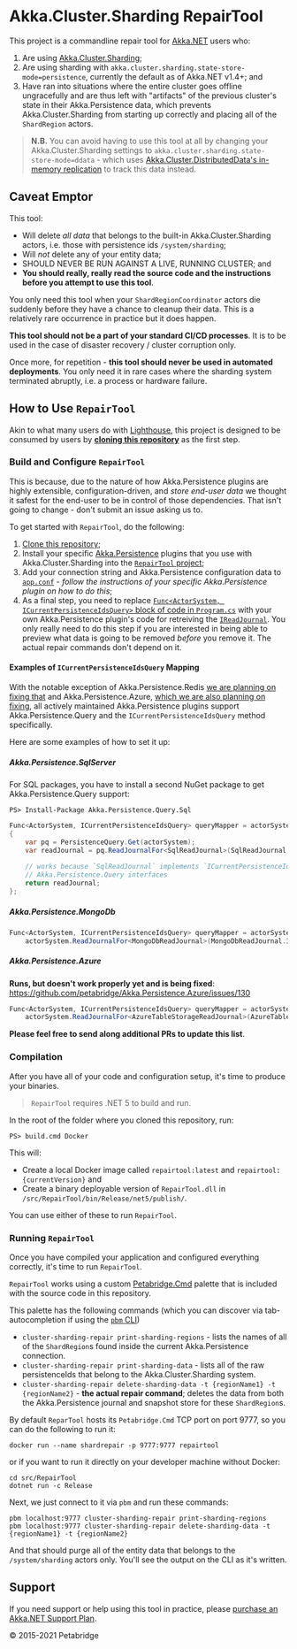 # Akka.Cluster.Sharding RepairTool

This project is a commandline repair tool for [Akka.NET](https://getakka.net/) users who:

1. Are using [Akka.Cluster.Sharding](https://getakka.net/articles/clustering/cluster-sharding.html);
2. Are using sharding with `akka.cluster.sharding.state-store-mode=persistence`, currently the default as of Akka.NET v1.4+; and
3. Have ran into situations where the entire cluster goes offline ungracefully and are thus left with "artifacts" of the previous cluster's state in their Akka.Persistence data, which prevents Akka.Cluster.Sharding from starting up correctly and placing all of the `ShardRegion` actors.

> **N.B.** You can avoid having to use this tool at all by changing your Akka.Cluster.Sharding settings to `akka.cluster.sharding.state-store-mode=ddata` - which uses [Akka.Cluster.DistributedData's in-memory replication](https://getakka.net/articles/clustering/distributed-data.html) to track this data instead.

## Caveat Emptor 
This tool:

* Will delete _all data_ that belongs to the built-in Akka.Cluster.Sharding actors, i.e. those with persistence ids `/system/sharding`;
* Will _not_ delete any of your entity data;
* SHOULD NEVER BE RUN AGAINST A LIVE, RUNNING CLUSTER; and
* **You should really, really read the source code and the instructions before you attempt to use this tool**.

You only need this tool when your `ShardRegionCoordinator` actors die suddenly before they have a chance to cleanup their data. This is a relatively rare occurrence in practice but it does happen. 

**This tool should not be a part of your standard CI/CD processes**. It is to be used in the case of disaster recovery / cluster corruption only.

Once more, for repetition - **this tool should never be used in automated deployments**. You only need it in rare cases where the sharding system terminated abruptly, i.e. a process or hardware failure.

## How to Use `RepairTool`
Akin to what many users do with [Lighthouse](https://github.com/petabridge/lighthouse), this project is designed to be consumed by users by **[cloning this repository](https://github.com/petabridge/Akka.Cluster.Sharding.RepairTool)** as the first step. 

### Build and Configure `RepairTool`
This is because, due to the nature of how Akka.Persistence plugins are highly extensible, configuration-driven, and _store end-user data_ we thought it safest for the end-user to be in control of those dependencies. That isn't going to change - don't submit an issue asking us to.

To get started with `RepairTool`, do the following:

1. [Clone this repository](https://github.com/petabridge/Akka.Cluster.Sharding.RepairTool);
2. Install your specific [Akka.Persistence](https://getakka.net/articles/persistence/architecture.html) plugins that you use with Akka.Cluster.Sharding into the [`RepairTool` project](https://github.com/petabridge/Akka.Cluster.Sharding.RepairTool/tree/dev/src/RepairTool);
3. Add your connection string and Akka.Persistence configuration data to [`app.conf`](https://github.com/petabridge/Akka.Cluster.Sharding.RepairTool/blob/dev/src/RepairTool/app.conf) - _follow the instructions of your specific Akka.Persistence plugin on how to do this_;
4. As a final step, you need to replace [`Func<ActorSystem, ICurrentPersistenceIdsQuery>` block of code in `Program.cs`](https://github.com/petabridge/Akka.Cluster.Sharding.RepairTool/blob/039caf6899b87a88e29a37af80ec0425b654246b/src/RepairTool/Program.cs#L35-L40) with your own Akka.Persistence plugin's code for retreiving the [`IReadJournal`](https://getakka.net/api/Akka.Persistence.Query.IReadJournal.html). You only really need to do this step if you are interested in being able to preview what data is going to be removed _before_ you remove it. The actual repair commands don't depend on it.

#### Examples of `ICurrentPersistenceIdsQuery` Mapping
With the notable exception of Akka.Persistence.Redis [we are planning on fixing that](https://github.com/akkadotnet/Akka.Persistence.Redis/issues/158) and Akka.Persistence.Azure, [which we are also planning on fixing](https://github.com/petabridge/Akka.Persistence.Azure/issues/130), all actively maintained Akka.Persistence plugins support Akka.Persistence.Query and the `ICurrentPersistenceIdsQuery` method specifically.

Here are some examples of how to set it up:

##### Akka.Persistence.SqlServer
For SQL packages, you have to install a second NuGet package to get Akka.Persistence.Query support:
```shell
PS> Install-Package Akka.Persistence.Query.Sql
```

```csharp
Func<ActorSystem, ICurrentPersistenceIdsQuery> queryMapper = actorSystem =>
{
    var pq = PersistenceQuery.Get(actorSystem);
    var readJournal = pq.ReadJournalFor<SqlReadJournal>(SqlReadJournal.Identifier);
    
    // works because `SqlReadJournal` implements `ICurrentPersistenceIdsQuery`, among other
    // Akka.Persistence.Query interfaces
    return readJournal;
};
```

##### Akka.Persistence.MongoDb

```csharp
Func<ActorSystem, ICurrentPersistenceIdsQuery> queryMapper = actorSystem =>
    actorSystem.ReadJournalFor<MongoDbReadJournal>(MongoDbReadJournal.Identifier);
```

##### Akka.Persistence.Azure

**Runs, but doesn't work properly yet and is being fixed**: https://github.com/petabridge/Akka.Persistence.Azure/issues/130

```csharp
Func<ActorSystem, ICurrentPersistenceIdsQuery> queryMapper = actorSystem =>
    actorSystem.ReadJournalFor<AzureTableStorageReadJournal>(AzureTableStorageReadJournal.Identifier);
```

**Please feel free to send along additional PRs to update this list**.

### Compilation
After you have all of your code and configuration setup, it's time to produce your binaries.

> `RepairTool` requires .NET 5 to build and run.

In the root of the folder where you cloned this repository, run:

```shell
PS> build.cmd Docker
```

This will:

* Create a local Docker image called `repairtool:latest` and `repairtool:{currentVersion}` and
* Create a binary deployable version of `RepairTool.dll` in `/src/RepairTool/bin/Release/net5/publish/`.

You can use either of these to run `RepairTool`.

### Running `RepairTool`
Once you have compiled your application and configured everything correctly, it's time to run `RepairTool`.

`RepairTool` works using a custom [Petabridge.Cmd](https://cmd.petabridge.com/) palette that is included with the source code in this repository.

This palette has the following commands (which you can discover via tab-autocompletion if using the [`pbm` CLI](https://cmd.petabridge.com/articles/install/index.html))

* `cluster-sharding-repair print-sharding-regions` - lists the names of all of the `ShardRegion`s found inside the current Akka.Persistence connection.
* `cluster-sharding-repair print-sharding-data` - lists all of the raw persistenceIds that belong to the Akka.Cluster.Sharding system.
* `cluster-sharding-repair delete-sharding-data -t {regionName1} -t {regionName2}` - **the actual repair command**; deletes the data from both the Akka.Persistence journal and snapshot store for these `ShardRegion`s.

By default `ReparTool` hosts its `Petabridge.Cmd` TCP port on port 9777, so you can do the following to run it:

```shell
docker run --name shardrepair -p 9777:9777 repairtool
```

or if you want to run it directly on your developer machine without Docker:

```shell
cd src/RepairTool 
dotnet run -c Release
```

Next, we just connect to it via `pbm` and run these commands:

```shell
pbm localhost:9777 cluster-sharding-repair print-sharding-regions
pbm localhost:9777 cluster-sharding-repair delete-sharding-data -t {regionName1} -t {regionName2}
```

And that should purge all of the entity data that belongs to the `/system/sharding` actors only. You'll see the output on the CLI as it's written.

## Support
If you need support or help using this tool in practice, please [purchase an Akka.NET Support Plan](https://petabridge.com/services/support/). 

© 2015-2021 Petabridge